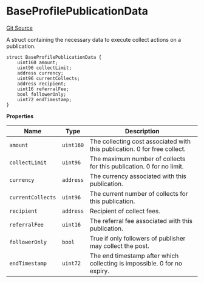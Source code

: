 # BaseProfilePublicationData
[Git Source](https://github.com/digiv3rse/core-contracts/blob/5454b58664fab805b6888a68ff40915d251f32f3/contracts/modules/interfaces/IBaseFeeCollectModule.sol)

A struct containing the necessary data to execute collect actions on a publication.


```solidity
struct BaseProfilePublicationData {
    uint160 amount;
    uint96 collectLimit;
    address currency;
    uint96 currentCollects;
    address recipient;
    uint16 referralFee;
    bool followerOnly;
    uint72 endTimestamp;
}
```

**Properties**

|Name|Type|Description|
|----|----|-----------|
|`amount`|`uint160`|The collecting cost associated with this publication. 0 for free collect.|
|`collectLimit`|`uint96`|The maximum number of collects for this publication. 0 for no limit.|
|`currency`|`address`|The currency associated with this publication.|
|`currentCollects`|`uint96`|The current number of collects for this publication.|
|`recipient`|`address`|Recipient of collect fees.|
|`referralFee`|`uint16`|The referral fee associated with this publication.|
|`followerOnly`|`bool`|True if only followers of publisher may collect the post.|
|`endTimestamp`|`uint72`|The end timestamp after which collecting is impossible. 0 for no expiry.|


